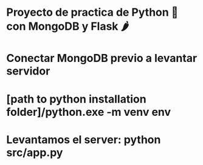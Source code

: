 # Proyecto de practica de Python 🐍 con MongoDB y Flask 🌶

# Conectar MongoDB previo a levantar servidor 
# [path to python installation folder]/python.exe -m venv env

# Levantamos el server: python src/app.py 
